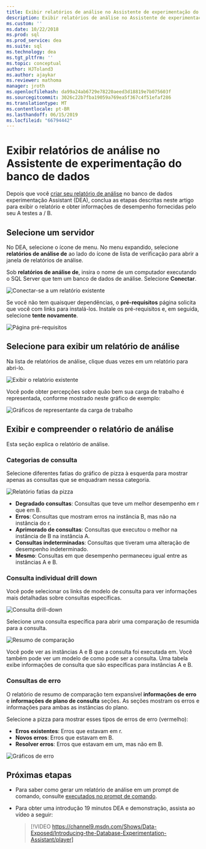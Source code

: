 ```yaml
---
title: Exibir relatórios de análise no Assistente de experimentação do banco de dados para atualizações do SQL Server
description: Exibir relatórios de análise no Assistente de experimentação do banco de dados
ms.custom: ''
ms.date: 10/22/2018
ms.prod: sql
ms.prod_service: dea
ms.suite: sql
ms.technology: dea
ms.tgt_pltfrm: ''
ms.topic: conceptual
author: HJToland3
ms.author: ajaykar
ms.reviewer: mathoma
manager: jroth
ms.openlocfilehash: da99a24ab6729e78220aeed3d18819e7b075603f
ms.sourcegitcommit: 3026c22b7fba19059a769ea5f367c4f51efaf286
ms.translationtype: MT
ms.contentlocale: pt-BR
ms.lasthandoff: 06/15/2019
ms.locfileid: "66794442"
---
```

# <a name="view-analysis-reports-in-database-experimentation-assistant"></a>Exibir relatórios de análise no Assistente de experimentação do banco de dados

Depois que você [criar seu relatório de análise](database-experimentation-assistant-create-report.md) no banco de dados experimentação Assistant (DEA), conclua as etapas descritas neste artigo para exibir o relatório e obter informações de desempenho fornecidas pelo seu A testes a / B.

## <a name="select-a-server"></a>Selecione um servidor

No DEA, selecione o ícone de menu. No menu expandido, selecione **relatórios de análise de** ao lado do ícone de lista de verificação para abrir a janela de relatórios de análise.

Sob **relatórios de análise de**, insira o nome de um computador executando o SQL Server que tem um banco de dados de análise. Selecione **Conectar**. 

![Conectar-se a um relatório existente](./media/database-experimentation-assistant-view-report/dea-view-report-connect.png)

Se você não tem quaisquer dependências, o **pré-requisitos** página solicita que você com links para instalá-los. Instale os pré-requisitos e, em seguida, selecione **tente novamente**.

![Página pré-requisitos](./media/database-experimentation-assistant-view-report/dea-view-report-prereq.png)

## <a name="select-an-analysis-report-to-view"></a>Selecione para exibir um relatório de análise

Na lista de relatórios de análise, clique duas vezes em um relatório para abri-lo.

![Exibir o relatório existente](./media/database-experimentation-assistant-view-report/dea-view-report-view-existing.png)

Você pode obter percepções sobre quão bem sua carga de trabalho é representada, conforme mostrado neste gráfico de exemplo:

![Gráficos de representante da carga de trabalho](./media/database-experimentation-assistant-view-report/dea-view-report-workload-compare.png)

## <a name="view-and-understand-the-analysis-report"></a>Exibir e compreender o relatório de análise

Esta seção explica o relatório de análise.

### <a name="query-categories"></a>Categorias de consulta

Selecione diferentes fatias do gráfico de pizza à esquerda para mostrar apenas as consultas que se enquadram nessa categoria.

![Relatório fatias da pizza](./media/database-experimentation-assistant-view-report/dea-view-report-pie-slices.png)

- **Degradado consultas**: Consultas que teve um melhor desempenho em r que em B.  
- **Erros**: Consultas que mostram erros na instância B, mas não na instância do r.  
- **Aprimorado de consultas**: Consultas que executou o melhor na instância de B na instância A.  
- **Consultas indeterminadas**: Consultas que tiveram uma alteração de desempenho indeterminado.  
- **Mesmo**: Consultas em que desempenho permaneceu igual entre as instâncias A e B.

### <a name="individual-query-drill-down"></a>Consulta individual drill down

Você pode selecionar os links de modelo de consulta para ver informações mais detalhadas sobre consultas específicas.

![Consulta drill-down](./media/database-experimentation-assistant-view-report/dea-view-report-drilldown.png)

Selecione uma consulta específica para abrir uma comparação de resumida para a consulta.

![Resumo de comparação](./media/database-experimentation-assistant-view-report/dea-view-report-comparison-summary.png)

Você pode ver as instâncias A e B que a consulta foi executada em. Você também pode ver um modelo de como pode ser a consulta. Uma tabela exibe informações de consulta que são específicas para instâncias A e B.

### <a name="error-queries"></a>Consultas de erro

O relatório de resumo de comparação tem expansível **informações de erro** e **informações de plano de consulta** seções. As seções mostram os erros e informações para ambas as instâncias do plano.

Selecione a pizza para mostrar esses tipos de erros de erro (vermelho):
- **Erros existentes**: Erros que estavam em r.
- **Novos erros**: Erros que estavam em B.
- **Resolver erros**: Erros que estavam em um, mas não em B.

![Gráficos de erro](./media/database-experimentation-assistant-view-report/dea-view-report-error-charts.png)

## <a name="next-steps"></a>Próximas etapas

- Para saber como gerar um relatório de análise em um prompt de comando, consulte [executados no prompt de comando](database-experimentation-assistant-run-command-prompt.md).

- Para obter uma introdução 19 minutos DEA e demonstração, assista ao vídeo a seguir:

  > [!VIDEO https://channel9.msdn.com/Shows/Data-Exposed/Introducing-the-Database-Experimentation-Assistant/player]

